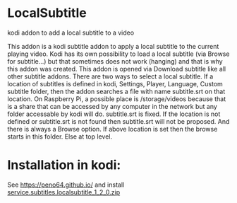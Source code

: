 # LocalSubtitle

kodi addon to add a local subtitle to a video

This addon is a kodi subtitle addon to apply a local subtitle to the current playing video.
Kodi has its own possibility to load a local subtitle (via Browse for subtitle...) but that sometimes does not work (hanging) and that is why this addon was created.
This addon is opened via Download subtitle like all other subtitle addons.
There are two ways to select a local subtitle.
If a location of subtitles is defined in kodi, Settings, Player, Language, Custom subtitle folder, then the addon searches a file with name subtitle.srt on that location.
On Raspberry Pi, a possible place is /storage/videos because that is a share that can be accessed by any computer in the network but any folder accessable by kodi will do.
subtitle.srt is fixed. If the location is not defined or subtitle.srt is not found then subtitle.srt will not be proposed.
And there is always a Browse option. If above location is set then the browse starts in this folder. Else at top level.

# Installation in kodi:
See https://peno64.github.io/ and install <a href="service.subtitles.localsubtitle_1_2_0.zip">service.subtitles.localsubtitle_1_2_0.zip</a>
